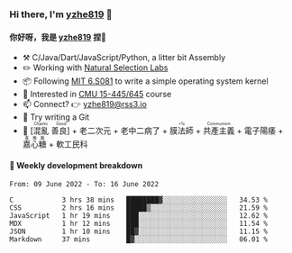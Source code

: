 ### Hi there, I'm [yzhe819](https://github.com/yzhe819) 👋

#### 你好呀，我是 [yzhe819](https://github.com/yzhe819) 捏👋

- :hammer_and_pick: C/Java/Dart/JavaScript/Python, a litter bit Assembly
- :pencil2: Working with [Natural Selection Labs](https://github.com/NaturalSelectionLabs)
- 📦 Following [MIT 6.S081](https://pdos.csail.mit.edu/6.S081/2020/) to write a simple operating system kernel
- 🧪 Interested in [CMU 15-445/645](https://15445.courses.cs.cmu.edu/fall2020/) course
- 📫 Connect? 👉 yzhe819@rss3.io
- 🌟 Try writing a Git
- 🔑 <ruby>[混亂 善良]<rp>（</rp><rt>Chaotic Good</rt><rp>）</rp></ruby> + 老二次元 + 老中二病了 + <ruby>膜法師<rp>（</rp><rt>+1s</rt><rp>）</rp></ruby> +  <ruby>共產主義<rp>（</rp><rt>Communism</rt><rp>）</rp></ruby> + 電子陽痿 + <ruby>嘉心糖<rp>（</rp><rt>嘉晚飯</rt><rp>）</rp></ruby> + 軟工民科



#### 📝 Weekly development breakdown

<!--START_SECTION:waka-->

```text
From: 09 June 2022 - To: 16 June 2022

C            3 hrs 38 mins   ████████▓░░░░░░░░░░░░░░░░   34.53 %
CSS          2 hrs 16 mins   █████▒░░░░░░░░░░░░░░░░░░░   21.59 %
JavaScript   1 hr 19 mins    ███░░░░░░░░░░░░░░░░░░░░░░   12.62 %
MDX          1 hr 12 mins    ███░░░░░░░░░░░░░░░░░░░░░░   11.54 %
JSON         1 hr 10 mins    ██▓░░░░░░░░░░░░░░░░░░░░░░   11.15 %
Markdown     37 mins         █▓░░░░░░░░░░░░░░░░░░░░░░░   06.01 %
```

<!--END_SECTION:waka-->



